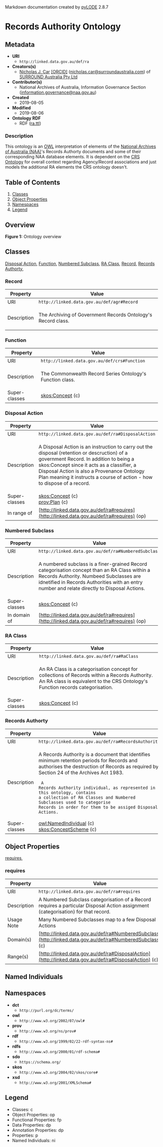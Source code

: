 Markdown documentation created by [pyLODE](http://github.com/rdflib/pyLODE) 2.8.7

# Records Authority Ontology

## Metadata
* **URI**
  * `http://linked.data.gov.au/def/ra`
* **Creators(s)**
  * [Nicholas J. Car](http://orcid.org/0000-0002-8742-7730)
    [[ORCID]](http://orcid.org/0000-0002-8742-7730)
    (<nicholas.car@surroundaustralia.com></a>) of [SURROUND Australia Pty Ltd](https://surroundaustralia.com)
* **Contributor(s)**
  * National Archives of Australia, Information Governance Section
    (<information.governance@naa.gov.au></a>)
* **Created**
  * 2019-08-05
* **Modified**
  * 2019-08-06
* **Ontology RDF**
  * RDF ([ra.ttl](turtle))
### Description
<p>This ontology is an <a href="https://www.w3.org/OWL/">OWL</a> interpretation of elements of the <a href="http://naa.gov.au">National Archives of Australia (NAA)</a>'s Records Authorty documents and some of their corresponding NAA database elements. It is dependent on the <a href="http://linked.data.gov.au/def/crs">CRS Ontology</a> for overall context regarding Agency/Record associations and just models the additional RA elements the CRS ontology doesn't.</p>

## Table of Contents
1. [Classes](#classes)
1. [Object Properties](#objectproperties)
1. [Namespaces](#namespaces)
1. [Legend](#legend)


## Overview

**Figure 1:** Ontology overview
## Classes
[Disposal Action](#DisposalAction),
[Function](#Function),
[Numbered Subclass](#NumberedSubclass),
[RA Class](#RAClass),
[Record](#Record),
[Records Authorty](#RecordsAuthorty),
### Record
Property | Value
--- | ---
URI | `http://linked.data.gov.au/def/agr#Record`
Description | <p>The Archiving of Government Records Ontology's Record class.</p>
### Function
Property | Value
--- | ---
URI | `http://linked.data.gov.au/def/crs#Function`
Description | <p>The Commonwealth Record Series Ontology's Function class.</p>
Super-classes |[skos:Concept](http://www.w3.org/2004/02/skos/core#Concept) (c)<br />
### Disposal Action
Property | Value
--- | ---
URI | `http://linked.data.gov.au/def/ra#DisposalAction`
Description | <p>A Disposal Action is an instruction to carry out the disposal (retention or descruction) of a government Record. In addition to being a skos:Concept since it acts as a classifier, a Disposal Action is also a Provenance Ontology Plan meaning it instructs a course of action - how to dispose of a record.</p>
Super-classes |[skos:Concept](http://www.w3.org/2004/02/skos/core#Concept) (c)<br />[prov:Plan](http://www.w3.org/ns/prov#Plan) (c)<br />
In range of |[http://linked.data.gov.au/def/ra#requires](http://linked.data.gov.au/def/ra#requires) (op)<br />
### Numbered Subclass
Property | Value
--- | ---
URI | `http://linked.data.gov.au/def/ra#NumberedSubclass`
Description | <p>A numbered subclass is a finer-grained Record categorisation concept than an RA Class within a Records Authority. Numbeed Subclasses are idnetified in Records Authorities with an entry number and relate directly to Disposal Actions.</p>
Super-classes |[skos:Concept](http://www.w3.org/2004/02/skos/core#Concept) (c)<br />
In domain of |[http://linked.data.gov.au/def/ra#requires](http://linked.data.gov.au/def/ra#requires) (op)<br />
### RA Class
Property | Value
--- | ---
URI | `http://linked.data.gov.au/def/ra#RaClass`
Description | <p>An RA Class is a categorisation concept for collections of Records within a Records Authority. An RA class is equivalent to the CRS Ontology's Function records categorisation.</p>
Super-classes |[skos:Concept](http://www.w3.org/2004/02/skos/core#Concept) (c)<br />
### Records Authorty
Property | Value
--- | ---
URI | `http://linked.data.gov.au/def/ra#RecordsAuthority`
Description | <p>A Records Authority is a document that identifies minimum retention periods for Records and authorises the destruction of Records as required by Section 24 of the Archives Act 1983.</p> <pre><code>                      A Records Authority individual, as represented in this ontology, contains a collection of RA Classes and Numbered Subclasses used to categorise Records in order for them to be assiged Disposal Actions. </code></pre>
Super-classes |[owl:NamedIndividual](http://www.w3.org/2002/07/owl#NamedIndividual) (c)<br />[skos:ConceptScheme](http://www.w3.org/2004/02/skos/core#ConceptScheme) (c)<br />

## Object Properties
[requires](#requires),
[](requires)
### requires
Property | Value
--- | ---
URI | `http://linked.data.gov.au/def/ra#requires`
Description | A Numbered Subclass categorisation of a Record requires a particular Disposal Action assignment (categorisation) for that record.
Usage Note | Many Numbered Subclasses map to a few Disposal Actions
Domain(s) |[http://linked.data.gov.au/def/ra#NumberedSubclass](http://linked.data.gov.au/def/ra#NumberedSubclass) (c)<br />
Range(s) |[http://linked.data.gov.au/def/ra#DisposalAction](http://linked.data.gov.au/def/ra#DisposalAction) (c)<br />

## Named Individuals
## Namespaces
* **dct**
  * `http://purl.org/dc/terms/`
* **owl**
  * `http://www.w3.org/2002/07/owl#`
* **prov**
  * `http://www.w3.org/ns/prov#`
* **rdf**
  * `http://www.w3.org/1999/02/22-rdf-syntax-ns#`
* **rdfs**
  * `http://www.w3.org/2000/01/rdf-schema#`
* **sdo**
  * `https://schema.org/`
* **skos**
  * `http://www.w3.org/2004/02/skos/core#`
* **xsd**
  * `http://www.w3.org/2001/XMLSchema#`

## Legend
* Classes: c
* Object Properties: op
* Functional Properties: fp
* Data Properties: dp
* Annotation Properties: dp
* Properties: p
* Named Individuals: ni
